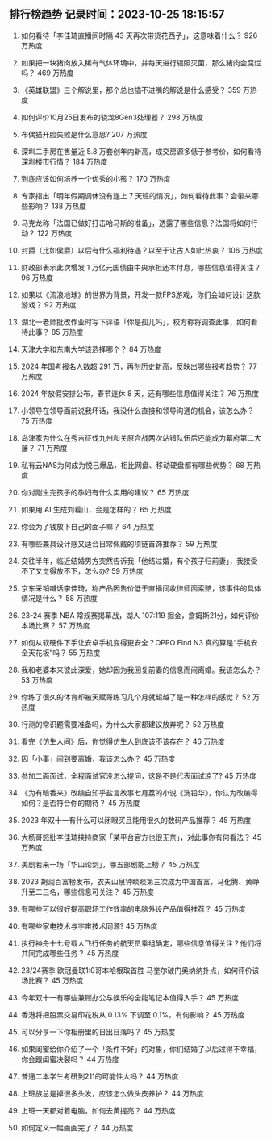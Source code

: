 
## 排行榜趋势 记录时间：2023-10-25 18:15:57
  
  1. 如何看待「李佳琦直播间时隔 43 天再次带货花西子」，这意味着什么？ 926 万热度
    
  2. 如果把一块猪肉放入稀有气体环境中，并每天进行辐照灭菌，那么猪肉会腐烂吗？ 469 万热度
    
  3. 《英雄联盟》三个解说里，那个总也插不进嘴的解说是什么感受？ 359 万热度
    
  4. 如何评价10月25日发布的骁龙8Gen3处理器？ 298 万热度
    
  5. 布偶猫开脸失败是什么意思? 207 万热度
    
  6. 深圳二手房在售量近 5.8 万套创年内新高，成交房源多低于参考价，如何看待深圳楼市行情？ 184 万热度
    
  7. 到底应该如何培养一个优秀的小孩？ 170 万热度
    
  8. 专家指出「明年假期调休没有连上 7 天班的情况」，如何看待此事？会带来哪些影响？ 138 万热度
    
  9. 马克龙称「法国已做好打击哈马斯的准备」，透露了哪些信息？法国将如何行动？ 122 万热度
    
  10. 封爵（比如侯爵）以后有什么福利待遇？以至于让古人如此热衷？ 106 万热度
    
  11. 财政部表示此次增发 1 万亿元国债由中央承担还本付息，哪些信息值得关注？ 96 万热度
    
  12. 如果以《流浪地球》的世界为背景，开发一款FPS游戏，你们会如何设计这款游戏？ 92 万热度
    
  13. 湖北一老师批改作业时写下评语「你是孤儿吗」，校方称将调查此事，如何看待此事？ 85 万热度
    
  14. 天津大学和东南大学该选择哪个？ 84 万热度
    
  15. 2024 年国考报名人数超 291 万，再创历史新高，反映出哪些报考趋势？ 77 万热度
    
  16. 2024 年放假安排公布，春节连休 8 天，还有哪些信息值得关注？ 76 万热度
    
  17. 小领导在领导面前说我坏话，我没什么直接和领导沟通的机会，该怎么办？ 75 万热度
    
  18. 岛津家为什么在秀吉征伐九州和关原合战两次站错队伍后还能成为幕府第二大藩？ 71 万热度
    
  19. 私有云NAS为何成为悦己爆品，相比网盘、移动硬盘都有哪些优势？ 68 万热度
    
  20. 你对刚生完孩子的孕妇有什么实用的建议？ 65 万热度
    
  21. 如果用 AI 生成刘看山，会是怎样的？ 65 万热度
    
  22. 你会为了钱放下自己的面子嘛？ 64 万热度
    
  23. 有哪些兼具设计感又适合日常佩戴的项链首饰推荐？ 59 万热度
    
  24. 交往半年，临近结婚男方突然告诉我「他结过婚，有个孩子归前妻」，我接受不了又觉得放不下，怎么办? 59 万热度
    
  25. 京东采销喊话李佳琦，称产品因售价低于直播间收律师函索赔，该事件的具体情况是什么？ 58 万热度
    
  26. 23-24 赛季 NBA 常规赛揭幕战，湖人 107:119 掘金，詹姆斯21分，如何评价本场比赛？ 57 万热度
    
  27. 如何从软硬件下手让安卓手机变得更安全？OPPO Find N3 真的算是“手机安全天花板”吗？ 55 万热度
    
  28. 我和老婆本来彼此深爱，她却因为我回复前妻的信息而闹离婚。我该怎么办？ 53 万热度
    
  29. 你练了很久的体育却被天赋哥练习几个月就超越了是一种怎样的感觉？ 52 万热度
    
  30. 行测的常识题需要准备吗，为什么大家都建议放弃呢？ 52 万热度
    
  31. 看完《仿生人间》后，你觉得仿生人到底该不该存在？ 46 万热度
    
  32. 因「小事」闹到要离婚，我该怎么办？ 45 万热度
    
  33. 参加二面面试，全程面试官没怎么提问，这是不是代表面试凉了? 45 万热度
    
  34. 《为有暗香来》改编自知乎盐言故事七月荔的小说《洗铅华》，你认为改编得如何？是否符合你的期待？ 45 万热度
    
  35. 2023 年双十一有什么可以闭眼买且能用很久的数码产品推荐？ 45 万热度
    
  36. 大杨哥怒批李佳琦挟持商家「某平台官方也很无奈」，对此事你有何看法？ 45 万热度
    
  37. 美剧若来一场「华山论剑」，哪五部剧能上榜？ 45 万热度
    
  38. 2023 胡润百富榜发布，农夫山泉钟睒睒第三次成为中国首富，马化腾、黄峥升至二三名，哪些信息可关注？ 45 万热度
    
  39. 有哪些可以很好提高职场工作效率的电脑外设产品值得推荐？ 45 万热度
    
  40. 有哪些家电技术与宇宙技术同源? 45 万热度
    
  41. 执行神舟十七号载人飞行任务的航天员乘组确定，哪些信息值得关注？他们将共同完成哪些任务？ 45 万热度
    
  42. 23/24赛季 欧冠曼联1:0哥本哈根取首胜 马奎尔破门奥纳纳扑点，如何评价该场比赛？ 45 万热度
    
  43. 今年双十一有哪些兼顾办公与娱乐的全能笔记本值得入手？ 45 万热度
    
  44. 香港将把股票交易印花税从 0.13% 下调至 0.1%，有何影响？ 45 万热度
    
  45. 可以分享一下你相册里的日出日落吗？ 45 万热度
    
  46. 如果闺蜜给你介绍了一个「条件不好」的对象，你们结婚了以后过得不幸福，你会跟闺蜜决裂吗？ 44 万热度
    
  47. 普通二本学生考研到211的可能性大吗？ 44 万热度
    
  48. 上班族总是掉很多头发，应该怎么做头皮养护？ 44 万热度
    
  49. 上班一天都对着电脑，如何去黄提亮？ 44 万热度
    
  50. 如何定义一幅画画完了？ 44 万热度
    